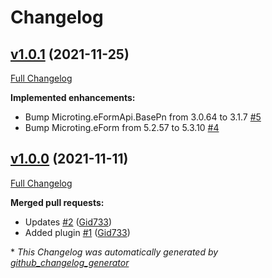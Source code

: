 # Changelog

## [v1.0.1](https://github.com/microting/eform-angular-timeplanning-plugin/tree/v1.0.1) (2021-11-25)

[Full Changelog](https://github.com/microting/eform-angular-timeplanning-plugin/compare/v1.0.0...v1.0.1)

**Implemented enhancements:**

- Bump Microting.eFormApi.BasePn from 3.0.64 to 3.1.7 [\#5](https://github.com/microting/eform-angular-timeplanning-plugin/issues/5)
- Bump Microting.eForm from 5.2.57 to 5.3.10 [\#4](https://github.com/microting/eform-angular-timeplanning-plugin/issues/4)

## [v1.0.0](https://github.com/microting/eform-angular-timeplanning-plugin/tree/v1.0.0) (2021-11-11)

[Full Changelog](https://github.com/microting/eform-angular-timeplanning-plugin/compare/0d9c01f47daa5d101bbe550c506d1464f3dcd284...v1.0.0)

**Merged pull requests:**

- Updates [\#2](https://github.com/microting/eform-angular-timeplanning-plugin/pull/2) ([Gid733](https://github.com/Gid733))
- Added plugin [\#1](https://github.com/microting/eform-angular-timeplanning-plugin/pull/1) ([Gid733](https://github.com/Gid733))



\* *This Changelog was automatically generated by [github_changelog_generator](https://github.com/github-changelog-generator/github-changelog-generator)*

